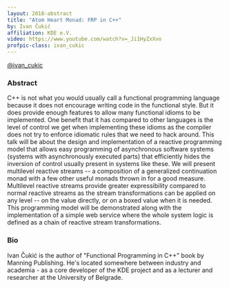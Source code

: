 ```yaml
---
layout: 2018-abstract
title: "Atom Heart Monad: FRP in C++"
by: Ivan Čukić
affiliation: KDE e.V.
video: https://www.youtube.com/watch?v=_Ji1HyZxXvo
profpic-class: ivan_cukic
---
```


[@ivan_cukic](https://twitter.com/ivan_cukic)
<br/>

### Abstract

C++ is not what you would usually call a functional programming language because it does not encourage writing code in the functional style. But it does provide enough features to allow many functional idioms to be implemented. One benefit that it has compared to other languages is the level of control we get when implementing these idioms as the compiler does not try to enforce idiomatic rules that we need to hack around. This talk will be about the design and implementation of a reactive programming model that allows easy programming of asynchronous software systems (systems with asynchronously executed parts) that efficiently hides the inversion of control usually present in systems like these. We will present multilevel reactive streams -- a composition of a generalized continuation monad with a few other useful monads thrown in for a good measure. Multilevel reactive streams provide greater expressibility compared to normal reactive streams as the stream transformations can be applied on any level -- on the value directly, or on a boxed value when it is needed. This programming model will be demonstrated along with the implementation of a simple web service where the whole system logic is defined as a chain of reactive stream transformations.

### Bio

Ivan Čukić is the author of "Functional Programming in C++" book by Manning Publishing. He's located somewhere between industry and academia - as a core developer of the KDE project and as a lecturer and researcher at the University of Belgrade.

